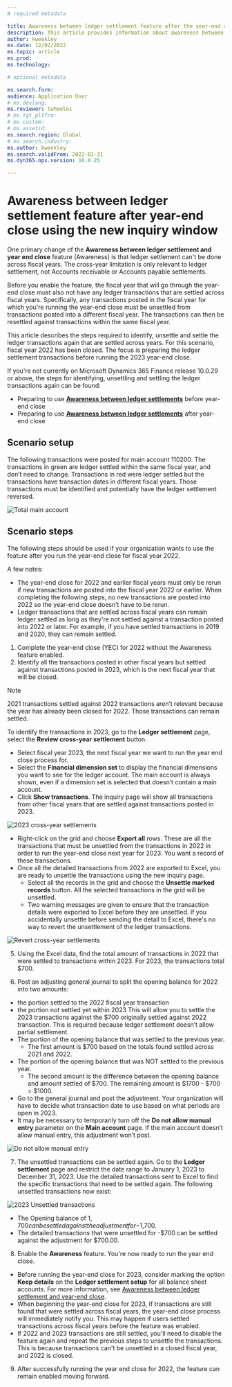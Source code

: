 ```yaml
---
# required metadata

title: Awareness between ledger settlement feature after the year-end close using the new inquiry window
description: This article provides information about awareness between ledger settlements feature using the new inquiry window after the General ledger year-end close.
author: kweekley
ms.date: 12/02/2022
ms.topic: article
ms.prod: 
ms.technology: 

# optional metadata

ms.search.form:  
audience: Application User
# ms.devlang: 
ms.reviewer: twheeloc
# ms.tgt_pltfrm: 
# ms.custom:
# ms.assetid:
ms.search.region: Global
# ms.search.industry: 
ms.author: kweekley
ms.search.validFrom: 2022-01-31
ms.dyn365.ops.version: 10.0.25

---
```

# Awareness between ledger settlement feature after year-end close using the new inquiry window

One primary change of the **Awareness between ledger settlement and year end close** feature (Awareness) is that ledger settlement can't be done across fiscal years. The cross-year limitation is only relevant to ledger settlement, not Accounts receivable or Accounts payable settlements. 

Before you enable the feature, the fiscal year that will go through the year-end close must also not have any ledger transactions that are settled across fiscal years. Specifically, any transactions posted in the fiscal year for which you're running the year-end close must be unsettled from transactions posted into a different fiscal year. The transactions can then be resettled against transactions within the same fiscal year. 

This article describes the steps required to identify, unsettle and settle the ledger transactions again that are settled across years. For this scenario, fiscal year 2022 has been closed. The focus is preparing the ledger settlement transactions before running the 2023 year-end close. 

If you're not currently on Microsoft Dynamics 365 Finance release 10.0.29 or above, the steps for identifying, unsettling and settling the ledger transactions again can be found:

 - Preparing to use [**Awareness between ledger settlements**](ledger-settle-yec.md) before year-end close 
 - Preparing to use [**Awareness between ledger settlements**](ledger-settle-yec-after.md) after year-end close


## Scenario setup
The following transactions were posted for main account 110200. The transactions in green are ledger settled within the same fiscal year, and don’t need to change. Transactions in red were ledger settled but the transactions have transaction dates in different fiscal years. Those transactions must be identified and potentially have the ledger settlement reversed. 

![Total main account](./media/excel.png)

## Scenario steps
The following steps should be used if your organization wants to use the feature after you run the year-end close for fiscal year 2022. 

A few notes:
-   The year-end close for 2022 and earlier fiscal years must only be rerun if new transactions are posted into the fiscal year 2022 or earlier. When completing the following steps, no new transactions are posted into 2022 so the year-end close doesn’t have to be rerun.
-   Ledger transactions that are settled across fiscal years can remain ledger settled as long as they're not settled against a transaction posted into 2022 or later.  For example, if you have settled transactions in 2019 and 2020, they can remain settled.

1.	Complete the year-end close (YEC) for 2022 without the Awareness feature enabled. 
2.	Identify all the transactions posted in other fiscal years but settled against transactions posted in 2023, which is the next fiscal year that will be closed. 

>[!Note] 
> 2021 transactions settled against 2022 transactions aren’t relevant because the year has already been closed for 2022. Those transactions can remain settled. 

To identify the transactions in 2023, go to the **Ledger settlement** page, select the **Review cross-year settlement** button. 
-   Select fiscal year 2023, the next fiscal year we want to run the year end close process for.
-   Select the **Financial dimension set** to display the financial dimensions you want to see for the ledger account. The main account is always shown, even if a dimension set is selected that doesn’t contain a main account. 
-   Click **Show transactions**. The inquiry page will show all transactions from other fiscal years that are settled against transactions posted in 2023.  

![2023 cross-year settlements](./media/2023-cross-settlement.png)

-   Right-click on the grid and choose **Export all** rows. These are all the transactions that must be unsettled from the transactions in 2022 in order to run the year-end close next year for 2023. You want a record of these transactions.  
-   Once all the detailed transactions from 2022 are exported to Excel, you are ready to unsettle the transactions using the new inquiry page. 
    -   Select all the records in the grid and choose the **Unsettle marked records** button. All the selected transactions in the grid will be unsettled.
    -   Two warning messages are given to ensure that the transaction details were exported to Excel before they are unsettled. If you accidentally unsettle before sending the detail to Excel, there's no way to revert the unsettlement of the ledger transactions. 

![Revert cross-year settlements](./media/revert-settlement.png)

5.	Using the Excel data, find the total amount of transactions in 2022 that were settled to transactions within 2023. For 2023, the transactions total $700. 

6.	Post an adjusting general journal to split the opening balance for 2022 into two amounts: 
 - the portion settled to the 2022 fiscal year transaction 
 - the portion not settled yet within 2023 
This will allow you to settle the 2023 transactions against the $700 originally settled against 2022 transaction. This is required because ledger settlement doesn’t allow partial settlement. 
-   The portion of the opening balance that was settled to the previous year.
    -   The first amount is $700 based on the totals found settled across 2021 and 2022.
-   The portion of the opening balance that was NOT settled to the previous year. 
    -   The second amount is the difference between the opening balance and amount settled of $700. The remaining amount is $1700 - $700 = $1000.  
-   Go to the general journal and post the adjustment. Your organization will have to decide what transaction date to use based on what periods are open in 2023.
-   It may be necessary to temporarily turn off the **Do not allow manual entry** parameter on the **Main account** page. If the main account doesn’t allow manual entry, this adjustment won’t post. 

![Do not allow manual entry](./media/no-manual4.png)

7.	The unsettled transactions can be settled again. Go to the **Ledger settlement** page and restrict the date range to January 1, 2023 to December 31, 2023. Use the detailed transactions sent to Excel to find the specific transactions that need to be settled again. The following unsettled transactions now exist:

![2023 Unsettled transactions](./media/2023-unsettled5.png)

-   The Opening balance of $1,700 can be settled against the adjustment for -$1,700. 
-   The detailed transactions that were unsettled for -$700 can be settled against the adjustment for $700.00.  
8.	Enable the **Awareness** feature. You're now ready to run the year end close. 
-   Before running the year-end close for 2023, consider marking the option **Keep details** on the **Ledger settlement setup** for all balance sheet accounts. For more information, see [Awareness between ledger settlement and year-end close](awareness-between-ledger-settlement-year-end-close.md).   
-   When beginning the year-end close for 2023, if transactions are still found that were settled across fiscal years, the year-end close process will immediately notify you. This may happen if users settled transactions across fiscal years before the feature was enabled.
-   If 2022 and 2023 transactions are still settled, you'll need to disable the feature again and repeat the previous steps to unsettle the transactions. This is because transactions can't be unsettled in a closed fiscal year, and 2022 is closed. 
9.	After successfully running the year end close for 2022, the feature can remain enabled moving forward. 






